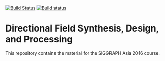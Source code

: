 [![Build Status](https://travis-ci.org/avaxman/DirectionalFieldSynthesis.svg?branch=master)](https://travis-ci.org/avaxman/DirectionalFieldSynthesis)
[![Build status](https://ci.appveyor.com/api/projects/status/3h035i3nsv86lifl?svg=true)](https://ci.appveyor.com/project/danielepanozzo/directionalfieldsynthesis/settings)

# Directional Field Synthesis, Design, and Processing

This repository contains the material for the SIGGRAPH Asia 2016 course.
